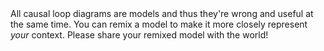 <div class="alert alert-info">
    All causal loop diagrams are models 
    and thus they're wrong and useful at the same time.
    You can remix a model to make it more closely represent <i>your</i> context.
    Please share your remixed model with the world!
</div>